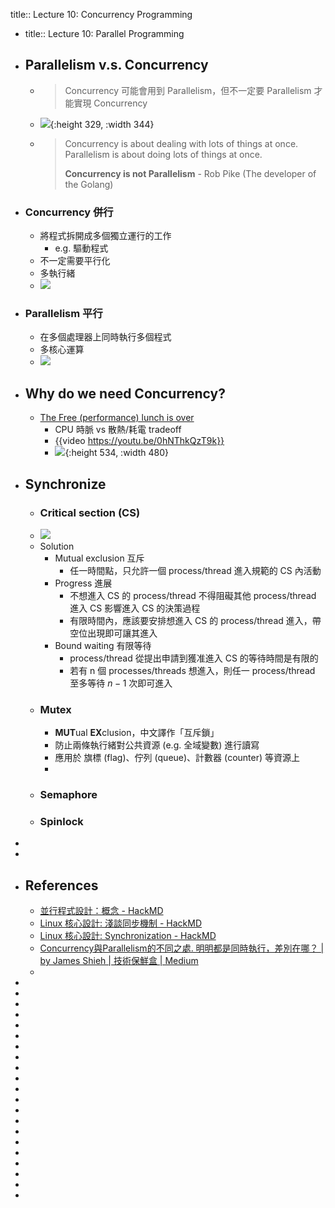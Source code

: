 title:: Lecture 10: Concurrency Programming

- title:: Lecture 10: Parallel Programming
- ## Parallelism v.s. Concurrency
	- > Concurrency 可能會用到 Parallelism，但不一定要 Parallelism 才能實現 Concurrency
	- ![](https://miro.medium.com/max/1250/0*D4B7hf_Up9bc9wzg.jpg){:height 329, :width 344}
	- > Concurrency is about dealing with lots of things at once.
	  Parallelism is about doing lots of things at once. 
	  >
	  > **Concurrency is not Parallelism** - Rob Pike (The developer of the Golang)
- ### Concurrency 併行
	- 將程式拆開成多個獨立運行的工作
		- e.g. 驅動程式
	- 不一定需要平行化
	- 多執行緒
	- ![](https://miro.medium.com/max/720/1*HCZSJX-XJxrOvQlKcabvmQ.png)
- ### Parallelism 平行
	- 在多個處理器上同時執行多個程式
	- 多核心運算
	- ![](https://miro.medium.com/max/720/1*_CVfYVLNSrpzZhwwB4D1pg.png)
- ## Why do we need Concurrency?
	- [The Free (performance) lunch is over](http://www.gotw.ca/publications/concurrency-ddj.htm)
		- CPU 時脈 vs 散熱/耗電 tradeoff
		- {{video https://youtu.be/0hNThkQzT9k}}
		- ![](https://i.imgur.com/hr4gwXs.png){:height 534, :width 480}
- ## Synchronize
	- ### Critical section (CS)
	- ![](https://i.imgur.com/El3wtFd.png)
	- Solution
		- Mutual exclusion 互斥
			- 任一時間點，只允許一個 process/thread 進入規範的 CS 內活動
		- Progress 進展
			- 不想進入 CS 的 process/thread 不得阻礙其他 process/thread 進入 CS 影響進入 CS 的決策過程
			- 有限時間內，應該要安排想進入 CS 的 process/thread 進入，帶空位出現即可讓其進入
		- Bound waiting 有限等待
			- process/thread 從提出申請到獲准進入 CS 的等待時間是有限的
			- 若有 n 個 processes/threads 想進入，則任一 process/thread 至多等待 $n-1$ 次即可進入
	- ### Mutex
		- **MUT**ual **EX**clusion，中文譯作「互斥鎖」
		- 防止兩條執行緒對公共資源 (e.g. 全域變數) 進行讀寫
		- 應用於 旗標 (flag)、佇列 (queue)、計數器 (counter) 等資源上
		-
	- ### Semaphore
	- ### Spinlock
-
-
- ## References
	- [並行程式設計：概念 - HackMD](https://hackmd.io/@sysprog/concurrency/https%3A%2F%2Fhackmd.io%2F%40sysprog%2FS1AMIFt0D)
	- [Linux 核心設計: 淺談同步機制 - HackMD](https://hackmd.io/@sysprog/linux-sync?type=view)
	- [Linux 核心設計: Synchronization - HackMD](https://hackmd.io/@RinHizakura/rJhEpdyNw)
	- [Concurrency與Parallelism的不同之處. 明明都是同時執行，差別在哪？ | by James Shieh | 技術保鮮盒 | Medium](https://medium.com/mr-efacani-teatime/concurrency%E8%88%87parallelism%E7%9A%84%E4%B8%8D%E5%90%8C%E4%B9%8B%E8%99%95-1b212a020e30)
	-
-
-
-
-
-
-
-
-
-
-
-
-
-
-
-
-
-
-
-
-
-